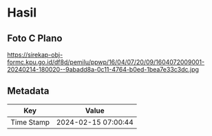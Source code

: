 # Hasil

## Foto C Plano

https://sirekap-obj-formc.kpu.go.id/df8d/pemilu/ppwp/16/04/07/20/09/1604072009001-20240214-180020--9abadd8a-0c11-4764-b0ed-1bea7e33c3dc.jpg


## Metadata

| Key        | Value               |
| ---------- | ------------------- |
| Time Stamp | 2024-02-15 07:00:44 |



